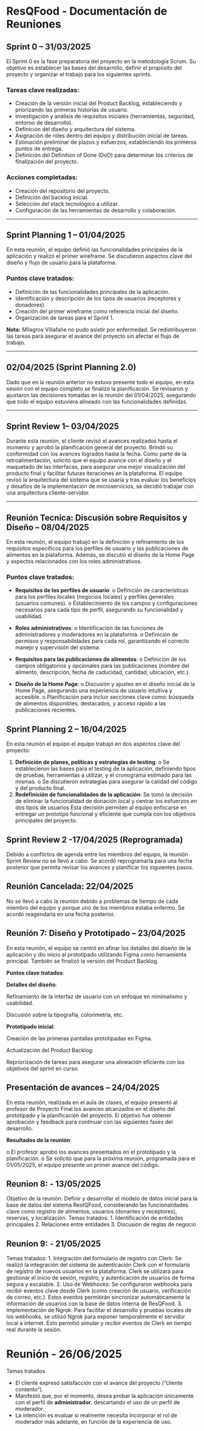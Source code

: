 #  ResQFood - Documentación de Reuniones

##  Sprint 0 – 31/03/2025
El Sprint 0 es la fase preparatoria del proyecto en la metodología Scrum. Su objetivo es establecer las bases del desarrollo, definir el propósito del proyecto y organizar el trabajo para los siguientes sprints.

###  Tareas clave realizadas:
- Creación de la versión inicial del Product Backlog, estableciendo y priorizando las primeras historias de usuario.
- Investigación y análisis de requisitos iniciales (herramientas, seguridad, entorno de desarrollo).
- Definición del diseño y arquitectura del sistema.
- Asignación de roles dentro del equipo y distribución inicial de tareas.
- Estimación preliminar de plazos y esfuerzos, estableciendo los primeros puntos de entrega.
- Definición del Definition of Done (DoD) para determinar los criterios de finalización del proyecto.

###  Acciones completadas:
- Creación del repositorio del proyecto.
- Definición del backlog inicial.
- Selección del stack tecnológico a utilizar.
- Configuración de las herramientas de desarrollo y colaboración.

---

##  Sprint Planning 1 – 01/04/2025
En esta reunión, el equipo definió las funcionalidades principales de la aplicación y realizó el primer wireframe. Se discutieron aspectos clave del diseño y flujo de usuario para la plataforma.

###  Puntos clave tratados:
- Definición de las funcionalidades principales de la aplicación.
- Identificación y descripción de los tipos de usuarios (receptores y donadores).
- Creación del primer wireframe como referencia inicial del diseño.
- Organización de tareas para el Sprint 1.

**Nota:** Milagros Villafañe no pudo asistir por enfermedad. Se redistribuyeron las tareas para asegurar el avance del proyecto sin afectar el flujo de trabajo.

---

## 02/04/2025 (Sprint Planning 2.0)
Dado que en la reunión anterior no estuvo presente todo el equipo, en esta sesión con el equipo completo se finalizó la planificación. Se revisaron y ajustaron las decisiones tomadas en la reunión del 01/04/2025, asegurando que todo el equipo estuviera alineado con las funcionalidades definidas.

---
## Sprint Review 1– 03/04/2025 

Durante esta reunión, el cliente revisó el avances realizados hasta el momento y aprobó la planificación general del proyecto. Brindó su conformidad con los avances logrados hasta la fecha. Como parte de la retroalimentación, solicitó que el equipo avance con el diseño y el maquetado de las interfaces, para asegurar una mejor visualización del producto final y facilitar futuras iteraciones en la plataforma. El equipo revisó la arquitectura del sistema que se usaría  y tras evaluar los beneficios y desafíos de la implementación de microservicios, se decidió trabajar con una arquitectura cliente-servidor.


---
## Reunión Tecnica: Discusión sobre Requisitos y Diseño – 08/04/2025
En esta reunión, el equipo trabajó en la definición y refinamiento de los requisitos específicos para los perfiles de usuario y las publicaciones de alimentos en la plataforma. Además, se discutió el diseño de la Home Page y aspectos relacionados con los roles administrativos.
### Puntos clave tratados:

- **Requisitos de los perfiles de usuario**:
o	Definición de características para los perfiles locales (negocios locales) y perfiles generales (usuarios comunes).
o	Establecimiento de los campos y configuraciones necesarios para cada tipo de perfil, asegurando su funcionalidad y usabilidad.

-  **Roles administrativos**:
o	Identificación de las funciones de administradores y moderadores en la plataforma.
o	Definición de permisos y responsabilidades para cada rol, garantizando el correcto manejo y supervisión del sistema.

-	**Requisitos para las publicaciones de alimentos**:
o	Definición de los campos obligatorios y opcionales para las publicaciones (nombre del alimento, descripción, fecha de caducidad, cantidad, ubicación, etc.).

-	**Diseño de la Home Page**:
o	Discusión y ajustes en el diseño inicial de la Home Page, asegurando una experiencia de usuario intuitiva y accesible.
o	Planificación para incluir secciones clave como: búsqueda de alimentos disponibles, destacados, y acceso rápido a las publicaciones recientes.

## Sprint Planning 2 – 16/04/2025
En esta reunión el equipo el equipo trabajó en dos aspectos clave del proyecto:
1.	**Definición de planes, políticas y estrategias de testing**:
o	Se establecieron las bases para el testing de la aplicación, definiendo tipos de pruebas, herramientas a utilizar, y el cronograma estimado para las mismas.
o	Se discutieron estrategias para asegurar la calidad del código y del producto final.
2.	**Redefinición de funcionalidades de la aplicación**: Se tomó la decisión de eliminar la funcionalidad de donación local y centrar los esfuerzos en dos tipos de usuarios 
Esta decisión permiten al equipo enfocarse en entregar un prototipo funcional y eficiente que cumpla con los objetivos principales del proyecto.

##  Sprint Review 2 -17/04/2025 (Reprogramada)
Debido a conflictos de agenda entre los miembros del equipo, la reunión Sprint Review no se llevó a cabo. Se acordó reprogramarla para una fecha posterior que permita revisar los avances y planificar los siguientes pasos.

## Reunión Cancelada: 22/04/2025 

No se llevó a cabo la reunión debido a problemas de tiempo de cada miembro del equipo y porque uno de los miembros estaba enfermo. Se acordó reagendarla en una fecha posterior.

## Reunión 7: Diseño y Prototipado – 23/04/2025

En esta reunión, el equipo se centró en afinar los detalles del diseño de la aplicación y dio inicio al prototipado utilizando Figma como herramienta principal. También se finalizó la versión del Product Backlog.

**Puntos clave tratados**:

**Detalles del diseño**:

Refinamiento de la interfaz de usuario con un enfoque en minimalismo y usabilidad.

Discusión sobre la tipografía, colorimetría, etc.

**Prototipado inicial**:

Creación de las primeras pantallas prototipadas en Figma.

Actualización del Product Backlog:

Repriorización de tareas para asegurar una alineación eficiente con los objetivos del sprint en curso.

## Presentación de avances – 24/04/2025
En esta reunión, realizada en el aula de clases, el equipo presentó al profesor de Proyecto Final los avances alcanzados en el diseño del prototipado y la planificación del proyecto. El objetivo fue obtener aprobación y feedback para continuar con las siguientes fases del desarrollo.

**Resultados de la reunión**:

 o El profesor aprobó los avances presentados en el prototipado y la planificación.
 o Se solicitó que para la próxima reunión, programada para el 01/05/2025, el equipo presente un primer avance del código.

 ## Reunion 8: - 13/05/2025
 Objetivo de la reunión:
    Definir y desarrollar el modelo de datos inicial para la base de datos del sistema RestQFood, considerando las funcionalidades clave como registro de alimentos, usuarios (donantes y receptores), reservas, y localización.
Temas tratados:
    1.	Identificación de entidades principales
    2.	Relaciones entre entidades
    3.	Discusión de reglas de negocio

 ## Reunion 9: - 21/05/2025
 Temas tratados:
    1.	Integración del formulario de registro con Clerk:
        Se realizó la integración del sistema de autenticación Clerk con el formulario de registro de nuevos usuarios en la plataforma.
        Clerk se utilizará para gestionar el inicio de sesión, registro, y autenticación de usuarios de forma segura y escalable.
    2.	Uso de Webhooks:
        Se configuraron webhooks para recibir eventos clave desde Clerk (como creación de usuario, verificación de correo, etc.).
        Estos eventos permitirán sincronizar automáticamente la información de usuarios con la base de datos interna de ResQFood.
    3.	Implementación de Ngrok:
        Para facilitar el desarrollo y pruebas locales de los webhooks, se utilizó Ngrok para exponer temporalmente el servidor local a internet.
        Esto permitió simular y recibir eventos de Clerk en tiempo real durante la sesión.

# Reunión - 26/06/2025

Temas tratados

- El cliente expresó satisfacción con el avance del proyecto (“cliente contento”).
- Manifestó que, por el momento, desea probar la aplicación únicamente con el perfil de **administrador**, descartando el uso de un perfil de moderador.
- La intención es evaluar si realmente necesita incorporar el rol de moderador más adelante, en función de la experiencia de uso.

